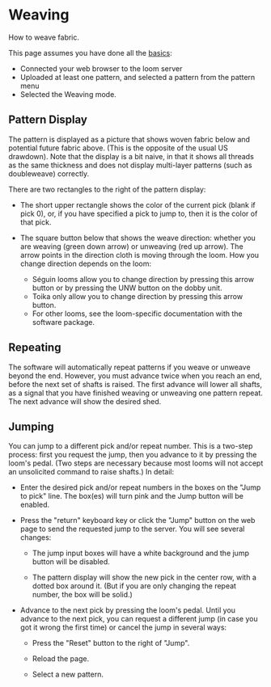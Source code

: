 # Weaving

How to weave fabric.

This page assumes you have done all the [basics](index.md):

* Connected your web browser to the loom server
* Uploaded at least one pattern, and selected a pattern from the pattern menu
* Selected the Weaving mode.

## Pattern Display

The pattern is displayed as a picture that shows woven fabric below and potential future fabric above.
(This is the opposite of the usual US drawdown).
Note that the display is a bit naive, in that it shows all threads as the same thickness
and does not display multi-layer patterns (such as doubleweave) correctly.

There are two rectangles to the right of the pattern display:

* The short upper rectangle shows the color of the current pick (blank if pick 0),
    or, if you have specified a pick to jump to, then it is the color of that pick.

* The square button below that shows the weave direction: whether you are weaving (green down arrow) or unweaving (red up arrow).
    The arrow points in the direction cloth is moving through the loom.
    How you change direction depends on the loom:

    * Séguin looms allow you to change direction by pressing this arrow button or by pressing the UNW button on the dobby unit.
    * Toika only allow you to change direction by pressing this arrow button.
    * For other looms, see the loom-specific documentation with the software package.

## Repeating

The software will automatically repeat patterns if you weave or unweave beyond the end.
However, you must advance twice when you reach an end, before the next set of shafts is raised.
The first advance will lower all shafts, as a signal that you have finished weaving or unweaving one pattern repeat.
The next advance will show the desired shed.

## Jumping

You can jump to a different pick and/or repeat number.
This is a two-step process: first you request the jump, then you advance to it by pressing the loom's pedal.
(Two steps are necessary because most looms will not accept an unsolicited command to raise shafts.)
In detail:

* Enter the desired pick and/or repeat numbers in the boxes on the "Jump to pick" line.
    The box(es) will turn pink and the Jump button will be enabled.

* Press the "return" keyboard key or click the "Jump" button on the web page
    to send the requested jump to the server.
    You will see several changes:

    * The jump input boxes will have a white background and the jump button will be disabled.

    * The pattern display will show the new pick in the center row, with a dotted box around it.
    (But if you are only changing the repeat number, the box will be solid.)

* Advance to the next pick by pressing the loom's pedal.
    Until you advance to the next pick, you can request a different jump
    (in case you got it wrong the first time) or cancel the jump in several ways:

    * Press the "Reset" button to the right of "Jump".

    * Reload the page.

    * Select a new pattern.
